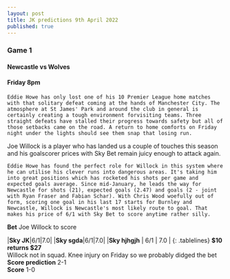 ```yaml
---
layout: post
title: JK predictions 9th April 2022
published: true
---
```

### Game 1  
#### Newcastle vs Wolves
#### Friday 8pm  

`Eddie Howe has only lost one of his 10 Premier League home matches with that solitary defeat coming at the hands of Manchester City. The atmosphere at St James' Park and around the club in general is certainly creating a tough environment forvisiting teams. Three straight defeats have stalled their progress towards safety but all of those setbacks came on the road. A return to home comforts on Friday night under the lights should see them snap that losing run.` 

Joe Willock is a player who has landed us a couple of touches this season and his goalscorer prices with Sky Bet remain juicy enough to attack again. 

`Eddie Howe has found the perfect role for Willock in this system where he can utilise his clever runs into dangerous areas. It's taking him into great positions which has rocketed his shots per game and expected goals average. Since mid-January, he leads the way for Newcastle for shots (21), expected goals (2.47) and goals (2 - joint with Ryan Fraser and Fabian Schar). With Chris Wood woefully out of form, scoring one goal in his last 17 starts for Burnley and Newcastle, Willock is Newcastle's most likely route to goal. That makes his price of 6/1 with Sky Bet to score anytime rather silly.`

**Bet**    Joe Willock to score
<style>  
.tablelines table, .tablelines td, .tablelines th {  
        border: 1px solid black;  
        }  
</style>  
|**Sky JK**|6/1|7.0|
|**Sky sgda**|6/1|7.0|
|**Sky hjhgjh** | 6/1 | 7.0 |
{: .tablelines}
**$10 returns $27**  
Willock not in squad. Knee injury on Friday so we probably didged the bet  
**Score prediction**     2-1  
**Score** 1-0  


